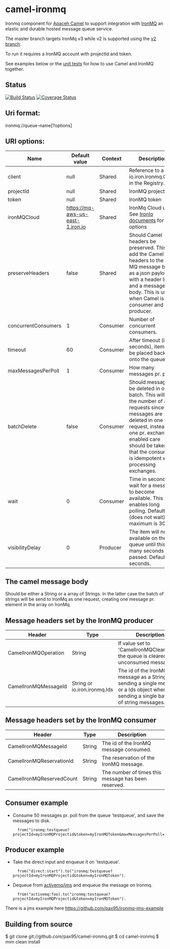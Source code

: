 # camel-ironmq


Ironmq component for [Apaceh Camel](http://camel.apache.org) to support integration with [IronMQ](http://www.iron.io/products/mq) an elastic and durable hosted message queue service.

The master branch targets IronMq v3 while v2 is supported using the [v2 branch](https://github.com/pax95/camel-ironmq/tree/v2).

To run it requires a IronMQ account with projectId and token.

See examples below or the [unit tests](https://github.com/pax95/camel-ironmq/tree/master/src/test/java/org/apache/camel/component/ironmq) for how to use Camel and IronMQ together.

## Status

[![Build Status](https://travis-ci.org/pax95/camel-ironmq.svg?branch=master)](https://travis-ci.org/pax95/camel-ironmq)
[![Coverage Status](https://coveralls.io/repos/pax95/camel-ironmq/badge.svg?branch=master&service=github)](https://coveralls.io/github/pax95/camel-ironmq?branch=master)

## Uri format:

  ironmq://queue-name[?options]

## URI options:


Name        | Default value | Context   | Description
------          | ------------- | -------   | -----------
client          | null          | Shared    | Reference to a io.iron.ironmq.Client in the Registry.
projectId       | null          | Shared    | IronMQ projectid
token           | null          | Shared    | IronMQ token
ironMQCloud     | https://mq-aws-us-east-1.iron.io | Shared  | IronMq Cloud url. See [IronIo documents](http://dev.iron.io/mq/reference/clouds/) for valid options
preserveHeaders    | false      | Shared | Should Camel headers be preserved. This will add the Camel headers to the Iron MQ message body as a json payload with a header list, and a message body. This is useful when Camel is both consumer and producer.
concurrentConsumers | 1             | Consumer  | Number of concurrent consumers.
timeout          | 60      | Consumer  | After timeout (in seconds), item will be placed back onto the queue
maxMessagesPerPoll  | 1        | Consumer | How many messages pr. poll.
batchDelete | false | Consumer | Should messages be deleted in one batch. This will limit the number of api requests since messages are deleted in one request, instead of one pr. exchange. If enabled care should be taken that the consumer is idempotent when processing exchanges.
wait | 0 | Consumer | Time in seconds to wait for a message to become available. This enables long polling. Default is 0 (does not wait), maximum is 30.  
visibilityDelay    | 0        | Producer  | The item will not be available on the queue until this many seconds have passed. Default is 0 seconds.

## The camel message body

Should be either a String or a array of Strings. In the latter case the batch of strings will be send to IronMq as one request, creating  one message pr. element in the array on IronMq.

## Message headers set by the IronMQ producer

Header                  |Type  | Description
------------------------|------|--------------
CamelIronMQOperation    |String|If value set to 'CamelIronMQClearQueue' the queue is cleared of unconsumed  messages.
CamelIronMQMessageId    |String or io.iron.ironmq.Ids|The id of the IronMQ message as a String when sending a single message, or a Ids object when sending a single batch list of string messages.

## Message headers set by the IronMQ consumer


Header                  |Type  | Description
------------------------|------|--------------
CamelIronMQMessageId    |String|The id of the IronMQ message consumed.
CamelIronMQReservationId|String|The reservation of the IronMQ message.
CamelIronMQReservedCount|String|The number of times this message has been reserved.


## Consumer example

* Consume 50 messages pr. poll from the queue 'testqueue', and save the messages to disk.

        from("ironmq:testqueue?projectId=myIronMQProjectid&token=myIronMQToken&maxMessagesPerPoll=50").to("file:somefolder)


## Producer example

* Take the direct input and enqueue it on 'testqueue'.

        from("direct:start").to("ironmq:testqueue?projectId=myIronMQProjectid&token=myIronMQToken").

* Dequeue from [activemq/jms](http://camel.apache.org/jms.html) and enqueue the message on Ironmq.

        from("activemq:foo).to("ironmq:testqueue?projectId=myIronMQProjectid&token=myIronMQToken").

There is a jms example here https://github.com/pax95/ironmq-jms-example

## Building from source



  $ git clone git://github.com/pax95/camel-ironmq.git
  $ cd camel-ironmq
  $ mvn clean install
